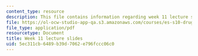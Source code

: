 ```yaml
---
content_type: resource
description: This file contains information regarding week 11 lecture slides.
file: https://ol-ocw-studio-app-qa.s3.amazonaws.com/courses/es-s10-drugs-and-the-brain-spring-2013/5ec311cb6489b39d7062e796fccc06c0_MITES_S10S13_Week11.pdf
file_type: application/pdf
resourcetype: Document
title: Week 11 lecture slides
uid: 5ec311cb-6489-b39d-7062-e796fccc06c0
---
```

